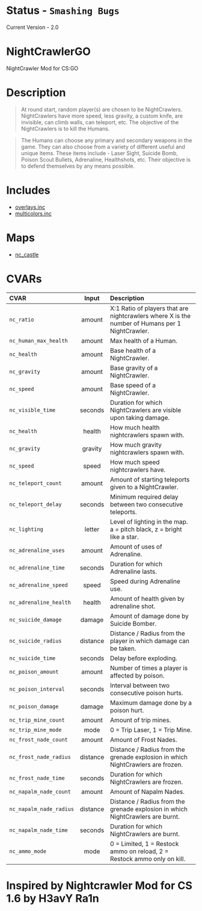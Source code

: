 # Status - `Smashing Bugs`
Current Version - 2.0

# NightCrawlerGO
NightCrawler Mod for CS:GO

# Description

> At round start, random player(s) are chosen to be NightCrawlers. NightCrawlers have more speed, less gravity, a custom knife, are invisible, can climb walls, can teleport, etc. The objective of the NightCrawlers is to kill the Humans.

> The Humans can choose any primary and secondary weapons in the game. They can also choose from a variety of different useful and unique items. These items include - Laser Sight, Suicide Bomb, Poison Scout Bullets, Adrenaline, Healthshots, etc. Their objective is to defend themselves by any means possible.

# Includes
- [overlays.inc](https://github.com/shanapu/overlays.inc)
- [multicolors.inc](https://github.com/Bara/Multi-Colors/)

# Maps
- [nc_castle](https://steamcommunity.com/sharedfiles/filedetails/?id=3009059772)

# CVARs

| CVAR | Input | Description |
|:--- |:---:|:--- |
| `nc_ratio` | amount | X:1 Ratio of players that are nightcrawlers where X is the number of Humans per 1 NightCrawler.
| `nc_human_max_health` | amount | Max health of a Human.
| `nc_health` | amount | Base health of a NightCrawler.
| `nc_gravity` | amount | Base gravity of a NightCrawler.
| `nc_speed` | amount | Base speed of a NightCrawler.
| `nc_visible_time` | seconds | Duration for which NightCrawlers are visible upon taking damage.
| `nc_health` | health | How much health nightcrawlers spawn with.
| `nc_gravity` | gravity | How much gravity nightcrawlers spawn with.
| `nc_speed` | speed | How much speed nightcrawlers have.
| `nc_teleport_count` | amount | Amount of starting teleports given to a NightCrawler.
| `nc_teleport_delay` | seconds | Minimum required delay between two consecutive teleports.
| `nc_lighting` | letter | Level of lighting in the map. a = pitch black, z = bright like a star.
| `nc_adrenaline_uses` | amount | Amount of uses of Adrenaline.
| `nc_adrenaline_time` | seconds | Duration for which Adrenaline lasts.
| `nc_adrenaline_speed` | speed | Speed during Adrenaline use.
| `nc_adrenaline_health` | health | Amount of health given by adrenaline shot.
| `nc_suicide_damage` | damage | Amount of damage done by Suicide Bomber.
| `nc_suicide_radius` | distance | Distance / Radius from the player in which damage can be taken.
| `nc_suicide_time` | seconds | Delay before exploding.
| `nc_poison_amount` | amount | Number of times a player is affected by poison.
| `nc_poison_interval` | seconds | Interval between two consecutive poison hurts.
| `nc_poison_damage` | damage | Maximum damage done by a poison hurt.
| `nc_trip_mine_count` | amount | Amount of trip mines.
| `nc_trip_mine_mode` | mode | 0 = Trip Laser, 1 = Trip Mine.
| `nc_frost_nade_count` | amount | Amount of Frost Nades.
| `nc_frost_nade_radius` | distance | Distance / Radius from the grenade explosion in which NightCrawlers are frozen.
| `nc_frost_nade_time` | seconds | Duration for which NightCrawlers are frozen.
| `nc_napalm_nade_count` | amount | Amount of Napalm Nades.
| `nc_napalm_nade_radius` | distance | Distance / Radius from the grenade explosion in which NightCrawlers are burnt.
| `nc_napalm_nade_time` | seconds | Duration for which NightCrawlers are burnt.
| `nc_ammo_mode` | mode | 0 = Limited, 1 = Restock ammo on reload, 2 = Restock ammo only on kill.


# Inspired by Nightcrawler Mod for CS 1.6 by H3avY Ra1n
